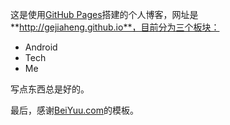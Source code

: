 这是使用[GitHub Pages](https://pages.github.com/)搭建的个人博客，网址是**http://gejiaheng.github.io**，目前分为三个板块：
- Android
- Tech
- Me

写点东西总是好的。

最后，感谢[BeiYuu.com](http://beiyuu.com)的模板。
